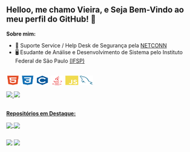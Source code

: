 ## Helloo, me chamo Vieira, e Seja Bem-Vindo ao meu perfil do GitHub! 💙

**Sobre mim:**

- 💼 Suporte Service / Help Desk de Segurança pela [NETCONN](https://netconn.com.br/)
-  🖥 Esudante de Análise e Desenvolvimento de Sistema pelo Instituto Federal de São Paulo [(IFSP)](https://spo.ifsp.edu.br/)


<div style="display: inline_block"><br>
  <img align="center" alt="Html" height="25" width="35" src="https://raw.githubusercontent.com/devicons/devicon/master/icons/html5/html5-plain.svg">
  <img align="center" alt="Css" height="25" width="35" src="https://raw.githubusercontent.com/devicons/devicon/master/icons/css3/css3-plain.svg">
  <img align="center" alt="Css" height="25" width="35" src="https://raw.githubusercontent.com/devicons/devicon/master/icons/c/c-plain.svg">
  <img align="center" alt="Java" height="25" width="35" src="https://raw.githubusercontent.com/devicons/devicon/master/icons/java/java-plain.svg">
  <img align="center" alt="JavaScript" height="25" width="35" src="https://raw.githubusercontent.com/devicons/devicon/master/icons/javascript/javascript-plain.svg">
  <img align="center" alt="Sql" height="25" width="35" src="https://raw.githubusercontent.com/devicons/devicon/master/icons/mysql/mysql-plain.svg">  
</div>

<br>

<div>
  <a href="https://github.com/VieiraSantosz">
  <img height="180em" src="https://github-readme-stats.vercel.app/api?username=VieiraSantosz&show_icons=true&theme=algolia&include_all_commits=true&hide_border=true"/>
  <img height="180em" src="https://github-readme-stats.vercel.app/api/top-langs/?username=VieiraSantosz&layout=compact&langs_count=7&theme=algolia&hide_border=true"/>
</div>
  
  <br/>
  

**Repositórios em Destaque:**

<a href="https://github.com/VieiraSantosz/ProjetoKiBeleza">
  <img align="center" src="https://github-readme-stats.vercel.app/api/pin/?username=VieiraSantosz&repo=ProjetoKiBeleza&theme=algolia&hide_border=true" />
</a>
<a href="https://github.com/VieiraSantosz/ProjetoRsFotografia">
  <img align="center" src="https://github-readme-stats.vercel.app/api/pin/?username=VieiraSantosz&repo=ProjetoRsFotografia&theme=algolia&hide_border=true" />
</a>
  
  
##
  
<div>
  <a href="https://www.linkedin.com/in/wesley-vieira-014681205/" target="_blank"><img src="https://img.shields.io/badge/-LinkedIn-%230077B5?style=for-the-badge&logo=linkedin&logoColor=white" target="_blank"></a> 
  <a href = "mailto:wesleyv760@gmail.com"> <img src="https://img.shields.io/badge/Gmail-D14836?style=for-the-badge&logo=gmail&logoColor=white"></a>
</div>  

